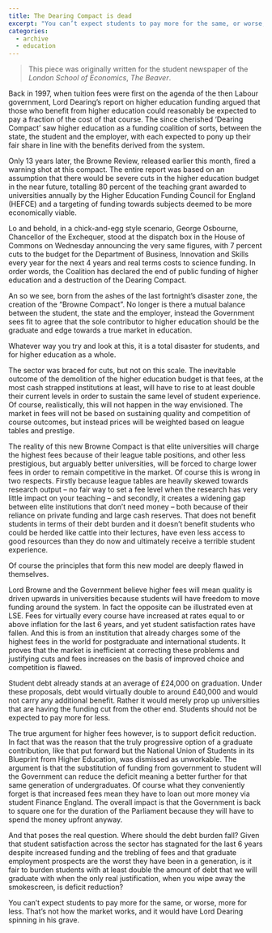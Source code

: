 ```yaml
---
title: The Dearing Compact is dead
excerpt: "You can’t expect students to pay more for the same, or worse, more for less. That’s not how the market works, and it would have Lord Dearing spinning in his grave."
categories:
  - archive
  - education
---
```


> This piece was originally written for the student newspaper of the *London School of Economics*, *The Beaver*.

Back in 1997, when tuition fees were first on the agenda of the then Labour government, Lord Dearing’s report on higher education funding argued that those who benefit from higher education could reasonably be expected to pay a fraction of the cost of that course. The since cherished ‘Dearing Compact’ saw higher education as a funding coalition of sorts, between the state, the student and the employer, with each expected to pony up their fair share in line with the benefits derived from the system.

Only 13 years later, the Browne Review, released earlier this month, fired a warning shot at this compact. The entire report was based on an assumption that there would be severe cuts in the higher education budget in the near future, totalling 80 percent of the teaching grant awarded to universities annually by the Higher Education Funding Council for England (HEFCE) and a targeting of funding towards subjects deemed to be more economically viable.

Lo and behold, in a chick-and-egg style scenario, George Osbourne, Chancellor of the Exchequer, stood at the dispatch box in the House of Commons on Wednesday announcing the very same figures, with 7 percent cuts to the budget for the Department of Business, Innovation and Skills every year for the next 4 years and real terms costs to science funding. In order words, the Coalition has declared the end of public funding of higher education and a destruction of the Dearing Compact.

An so we see, born from the ashes of the last fortnight’s disaster zone, the creation of the “Browne Compact”. No longer is there a mutual balance between the student, the state and the employer, instead the Government sees fit to agree that the sole contributor to higher education should be the graduate and edge towards a true market in education.

Whatever way you try and look at this, it is a total disaster for students, and for higher education as a whole.

The sector was braced for cuts, but not on this scale. The inevitable outcome of the demolition of the higher education budget is that fees, at the most cash strapped institutions at least, will have to rise to at least double their current levels in order to sustain the same level of student experience. Of course, realistically, this will not happen in the way envisioned. The market in fees will not be based on sustaining quality and competition of course outcomes, but instead prices will be weighted based on league tables and prestige.

The reality of this new Browne Compact is that elite universities will charge the highest fees because of their league table positions, and other less prestigious, but arguably better universities, will be forced to charge lower fees in order to remain competitive in the market. Of course this is wrong in two respects. Firstly because league tables are heavily skewed towards research output – no fair way to set a fee level when the research has very little impact on your teaching – and secondly, it creates a widening gap between elite institutions that don’t need money – both because of their reliance on private funding and large cash reserves. That does not benefit students in terms of their debt burden and it doesn’t benefit students who could be herded like cattle into their lectures, have even less access to good resources than they do now and ultimately receive a terrible student experience.

Of course the principles that form this new model are deeply flawed in themselves.

Lord Browne and the Government believe higher fees will mean quality is driven upwards in universities because students will have freedom to move funding around the system. In fact the opposite can be illustrated even at LSE. Fees for virtually every course have increased at rates equal to or above inflation for the last 6 years, and yet student satisfaction rates have fallen. And this is from an institution that already charges some of the highest fees in the world for postgraduate and international students. It proves that the market is inefficient at correcting these problems and justifying cuts and fees increases on the basis of improved choice and competition is flawed.

Student debt already stands at an average of £24,000 on graduation. Under these proposals, debt would virtually double to around £40,000 and would not carry any additional benefit. Rather it would merely prop up universities that are having the funding cut from the other end. Students should not be expected to pay more for less.

The true argument for higher fees however, is to support deficit reduction. In fact that was the reason that the truly progressive option of a graduate contribution, like that put forward but the National Union of Students in its Blueprint from Higher Education, was dismissed as unworkable. The argument is that the substitution of funding from government to student will the Government can reduce the deficit meaning a better further for that same generation of undergraduates. Of course what they conveniently forget is that increased fees mean they have to loan out more money via student Finance England. The overall impact is that the Government is back to square one for the duration of the Parliament because they will have to spend the money upfront anyway.

And that poses the real question. Where should the debt burden fall? Given that student satisfaction across the sector has stagnated for the last 6 years despite increased funding and the trebling of fees and that graduate employment prospects are the worst they have been in a generation, is it fair to burden students with at least double the amount of debt that we will graduate with when the only real justification, when you wipe away the smokescreen, is deficit reduction?

You can’t expect students to pay more for the same, or worse, more for less. That’s not how the market works, and it would have Lord Dearing spinning in his grave.